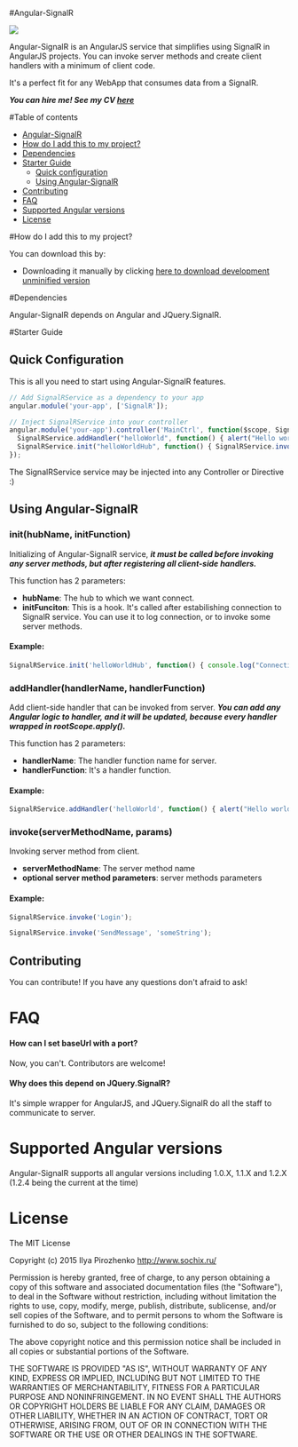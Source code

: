 #Angular-SignalR

![](https://lh6.googleusercontent.com/-SBZJu2lsEgc/VOxlNRTJcjI/AAAAAAAACNw/18sGfD3j2g8/w681-h74-no/cooltext1933450417.png)

Angular-SignalR is an AngularJS service that simplifies  using SignalR in AngularJS projects. You can invoke server methods and create client handlers with a minimum of client code.

It's a perfect fit for any WebApp that consumes data from a SignalR.

***You can hire me! See my CV [here](https://www.dropbox.com/s/551a8gwlkmdf1gx/resume.pdf?dl=0)***

#Table of contents

- [Angular-SignalR](#Angular-SignalR)
- [How do I add this to my project?](#how-do-i-add-this-to-my-project)
- [Dependencies](#dependencies)
- [Starter Guide](#starter-guide)
  - [Quick configuration](#quick-configuration)
  - [Using Angular-SignalR](#using-angular-signalr)
- [Contributing](#contributing)
- [FAQ](#faq)
- [Supported Angular versions](#supported-angular-versions)
- [License](#license)

#How do I add this to my project?

You can download this by:

* Downloading it manually by clicking [here to download development unminified version](https://raw.githubusercontent.com/sochix/angular-signalr/master/angular-signalr.js) 

#Dependencies

Angular-SignalR depends on Angular and JQuery.SignalR.

#Starter Guide

## Quick Configuration
This is all you need to start using Angular-SignalR features.

````javascript
// Add SignalRService as a dependency to your app
angular.module('your-app', ['SignalR']);

// Inject SignalRService into your controller
angular.module('your-app').controller('MainCtrl', function($scope, SignalRService) {
  SignalRService.addHandler("helloWorld", function() { alert("Hello world!"); })
  SignalRService.init("helloWorldHub", function() { SignalRService.invoke("Login"); })
});
````
The SignalRService service may be injected into any Controller or Directive :)

## Using Angular-SignalR

### init(hubName, initFunction)
Initializing of Angular-SignalR service, ***it must be called before invoking any server methods, but after registering all client-side handlers.***

This function has 2 parameters:

* **hubName**: The hub to which we want connect.
* **initFunciton**: This is a hook. It's called after estabilishing connection to SignalR service. You can use it to log connection, or to invoke some server methods.

#### Example:

````javascript
SignalRService.init('helloWorldHub', function() { console.log("Connection started"); });
````

### addHandler(handlerName, handlerFunction)
Add client-side handler that can be invoked from server. ***You can add any Angular logic to handler, and it will be updated, because every handler wrapped in $rootScope.$apply().***

This function has 2 parameters:

* **handlerName**: The handler function name for server.
* **handlerFunction**: It's a handler function.

#### Example:

````javascript
SignalRService.addHandler('helloWorld', function() { alert("Hello world!"); });
````

### invoke(serverMethodName, params)
Invoking server method from client.

* **serverMethodName**: The server method name
* **optional server method parameters**: server methods parameters

#### Example:

````javascript
SignalRService.invoke('Login');
````
````javascript
SignalRService.invoke('SendMessage', 'someString');
````

## Contributing

You can contribute! If you have any questions don't afraid to ask!

# FAQ

#### How can I set baseUrl with a port?

Now, you can't. Contributors are welcome!

#### Why does this depend on JQuery.SignalR?

It's simple wrapper for AngularJS, and JQuery.SignalR do all the staff to communicate to server.

# Supported Angular versions

Angular-SignalR supports all angular versions including 1.0.X, 1.1.X and 1.2.X (1.2.4 being the current at the time)

# License

The MIT License

Copyright (c) 2015 Ilya Pirozhenko http://www.sochix.ru/

Permission is hereby granted, free of charge, to any person obtaining a copy of this software and associated documentation files (the "Software"), to deal in the Software without restriction, including without limitation the rights to use, copy, modify, merge, publish, distribute, sublicense, and/or sell copies of the Software, and to permit persons to whom the Software is furnished to do so, subject to the following conditions:

The above copyright notice and this permission notice shall be included in all copies or substantial portions of the Software.

THE SOFTWARE IS PROVIDED "AS IS", WITHOUT WARRANTY OF ANY KIND, EXPRESS OR IMPLIED, INCLUDING BUT NOT LIMITED TO THE WARRANTIES OF MERCHANTABILITY, FITNESS FOR A PARTICULAR PURPOSE AND NONINFRINGEMENT. IN NO EVENT SHALL THE AUTHORS OR COPYRIGHT HOLDERS BE LIABLE FOR ANY CLAIM, DAMAGES OR OTHER LIABILITY, WHETHER IN AN ACTION OF CONTRACT, TORT OR OTHERWISE, ARISING FROM, OUT OF OR IN CONNECTION WITH THE SOFTWARE OR THE USE OR OTHER DEALINGS IN THE SOFTWARE.
